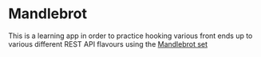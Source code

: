 # Mandlebrot

This is a learning app in order to practice hooking various front ends up to various different REST API flavours using the [Mandlebrot set](https://mathworld.wolfram.com/MandelbrotSet.html)
